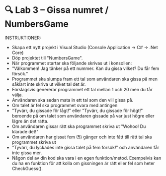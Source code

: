 # 🔍 Lab 3 – Gissa numret / NumbersGame
INSTRUKTIONER:
 * Skapa ett nytt projekt i Visual Studio (Console Application → C# → .Net Core)
 * Döp projektet till "NumbersGame".
 * När programmet startar ska följande skrivas ut i konsollen:
 * "Välkommen! Jag tänker på ett nummer. Kan du gissa vilket? Du får fem försök."
 * Programmet ska slumpa fram ett tal som användaren ska gissa på men såklart inte skriva ut vilket tal det är.
 * Förslagsvis genererar programmet ett tal mellan 1 och 20 men du får välja.
 * Användaren ska sedan mata in ett tal som den vill gissa på.
 * Om talet är fel ska programmet svara med antingen
 * "Tyvärr, du gissade för lågt!" eller "Tyvärr, du gissade för högt!" beroende på om talet som användaren gissade på var just högre eller lägre än det rätta.
 * Om användaren gissar rätt ska programmet skriva ut "Wohoo! Du klarade det!"
 * Om användaren har gissat fem (5) gånger och inte fått till rätt tal ska programmet skriva ut
 * "Tyvärr, du lyckades inte gissa talet på fem försök!" och användaren får inte gissa mer.
 * Någon del av din kod ska vara i en egen funktion/metod. Exempelvis kan du ha en funktion för att kolla om gissningen är rätt eller fel som heter CheckGuess().